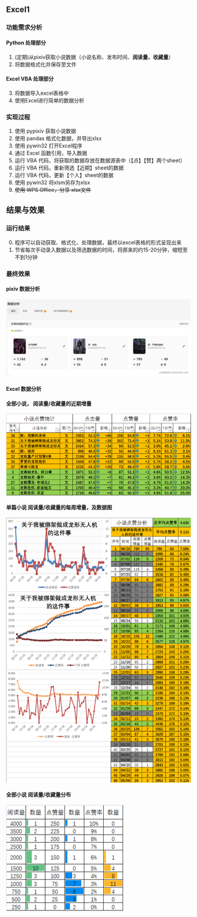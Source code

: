 ## Excel1

### 功能需求分析
#### Python 处理部分
1. (定期)从pixiv获取小说数据（小说名称、发布时间、**阅读量、收藏量**）
2. 将数据格式化并保存至文件

#### Excel VBA 处理部分
3. 将数据导入excel表格中
4. 使用Excel进行简单的数据分析


### 实现过程
1. 使用 pypixiv 获取小说数据
2. 使用 pandas 格式化数据，并导出xlsx
3. 使用 pywin32 打开Excel程序
4. 通过 Excel 函数引用，导入数据
5. 运行 VBA 代码，将获取的数据存放在数据源表中（【点】【赞】两个sheet）
6. 运行 VBA 代码，重新筛选【近期】sheet的数据
7. 运行 VBA 代码，更新【个人】sheet的数据
8. 使用 pywin32 将xlsm另存为xlsx
9. ~~使用 WPS Office，分享 xlsx文件~~


## 结果与效果
### 运行结果
0. 程序可以自动获取、格式化、处理数据，最终以excel表格的形式呈现出来
1. 节省每次手动录入数据以及筛选数据的时间，将原来的约15-20分钟，缩短至不到1分钟

### 最终效果

####  pixiv 数据分析
![pixiv 数据分析](https://raw.githubusercontent.com/DowneyRem/OfficeAutomation/main/Excel1/0.png)


####  Excel 数据分析
#### 全部小说， 阅读量/收藏量的近期增量

![数据1](https://raw.githubusercontent.com/DowneyRem/OfficeAutomation/main/Excel1/4.png)

#### 单篇小说 阅读量/收藏量的每周增量，及数据图

![数据2](https://raw.githubusercontent.com/DowneyRem/OfficeAutomation/main/Excel1/5.png)

#### 全部小说  阅读量/收藏量分布

![数据3](https://raw.githubusercontent.com/DowneyRem/OfficeAutomation/main/Excel1/6.png)
